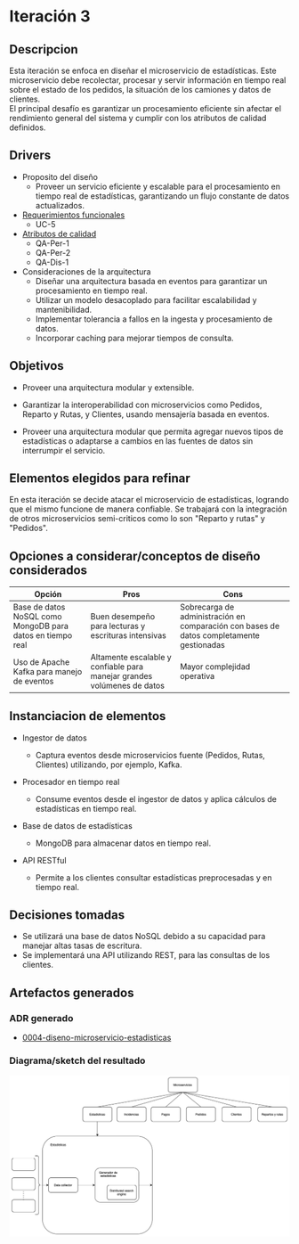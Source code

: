 # Iteración 3

## Descripcion
Esta iteración se enfoca en diseñar el microservicio de estadísticas. Este microservicio debe recolectar, procesar y servir información en tiempo real sobre el estado de los pedidos, la situación de los camiones y datos de clientes.  
El principal desafío es garantizar un procesamiento eficiente sin afectar el rendimiento general del sistema y cumplir con los atributos de calidad definidos.

## Drivers
- Proposito del diseño
    - Proveer un servicio eficiente y escalable para el procesamiento en tiempo real de estadísticas, garantizando un flujo constante de datos actualizados.
- [Requerimientos funcionales](/docs/requerimientos-funcionales.md)
    - UC-5
- [Atributos de calidad](/docs/atributos-de-calidad.md)
    - QA-Per-1
    - QA-Per-2
    - QA-Dis-1
- Consideraciones de la arquitectura
    - Diseñar una arquitectura basada en eventos para garantizar un procesamiento en tiempo real.
    - Utilizar un modelo desacoplado para facilitar escalabilidad y mantenibilidad.
    - Implementar tolerancia a fallos en la ingesta y procesamiento de datos.
    - Incorporar caching para mejorar tiempos de consulta.

## Objetivos

- Proveer una arquitectura modular y extensible.

- Garantizar la interoperabilidad con microservicios como Pedidos, Reparto y Rutas, y Clientes, usando mensajería basada en eventos.

- Proveer una arquitectura modular que permita agregar nuevos tipos de estadísticas o adaptarse a cambios en las fuentes de datos sin interrumpir el servicio.

## Elementos elegidos para refinar

En esta iteración se decide atacar el microservicio de estadísticas, logrando que el mismo funcione de manera confiable. Se trabajará con la integración de otros microservicios semi-criticos como lo son "Reparto y rutas" y "Pedidos".

## Opciones a considerar/conceptos de diseño considerados
| Opción | Pros | Cons |
|---|---|---|
| Base de datos NoSQL como MongoDB para datos en tiempo real | Buen desempeño para lecturas y escrituras intensivas | Sobrecarga de administración en comparación con bases de datos completamente gestionadas |
|Uso de Apache Kafka para manejo de eventos| Altamente escalable y confiable para manejar grandes volúmenes de datos | Mayor complejidad operativa |

## Instanciacion de elementos
- Ingestor de datos
    - Captura eventos desde microservicios fuente (Pedidos, Rutas, Clientes) utilizando, por ejemplo, Kafka.

- Procesador en tiempo real
    - Consume eventos desde el ingestor de datos y aplica cálculos de estadísticas en tiempo real.

- Base de datos de estadísticas
    - MongoDB para almacenar datos en tiempo real.

- API RESTful
    - Permite a los clientes consultar estadísticas preprocesadas y en tiempo real.

## Decisiones tomadas
- Se utilizará una base de datos NoSQL debido a su capacidad para manejar altas tasas de escritura.
- Se implementará una API utilizando REST, para las consultas de los clientes.

## Artefactos generados

### ADR generado
- [ 0004-diseno-microservicio-estadisticas ](/docs/decisions/0004-diseno-microservicio-estadisticas.md)


### Diagrama/sketch del resultado
![image](/docs/resources/estadisticas.png)
